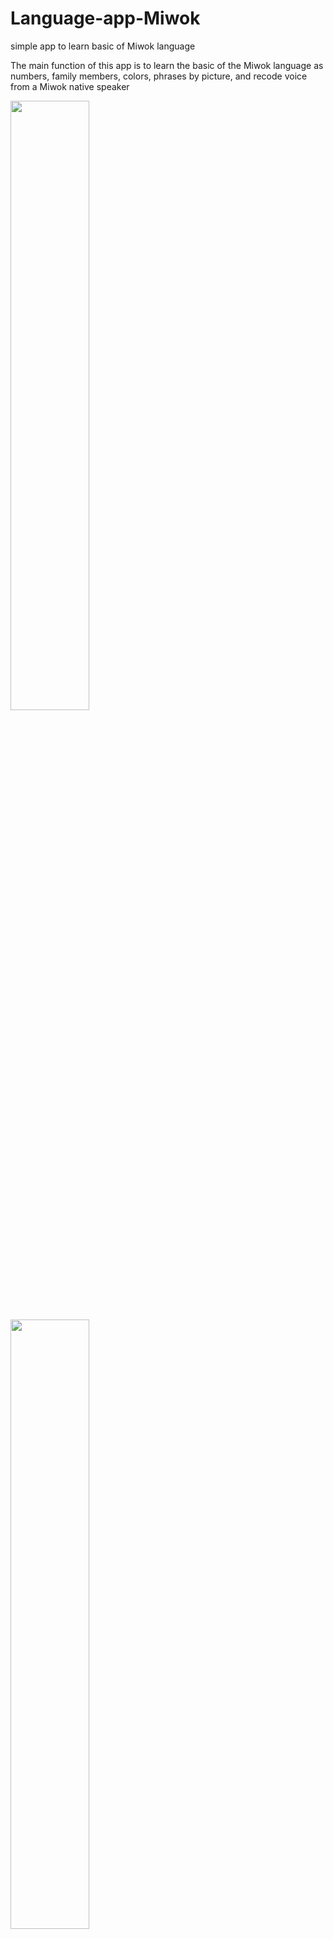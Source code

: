 # Language-app-Miwok
simple app to learn basic of Miwok language


The main function of this app is to learn the basic of the Miwok language as numbers, family members, colors, phrases  by picture, and recode voice from a Miwok native speaker

<img src="https://user-images.githubusercontent.com/56397578/117984682-14ed1b80-b349-11eb-9818-00f476384a91.png" width=50% height=50%>

<img src="https://user-images.githubusercontent.com/56397578/117984650-10c0fe00-b349-11eb-8eb5-3bf6d6af9c29.png" width=50% height=50%>

<img src="https://user-images.githubusercontent.com/56397578/117984667-13235800-b349-11eb-84d5-289319c8292b.png" width=50% height=50%>

<img src="https://user-images.githubusercontent.com/56397578/117984618-0b63b380-b349-11eb-858f-963d83265e65.png" width=50% height=50%>


